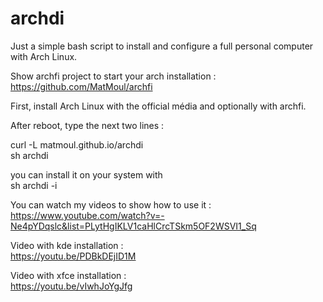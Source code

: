 # archdi

Just a simple bash script to install and configure a full personal computer with Arch Linux.

Show archfi project to start your arch installation : https://github.com/MatMoul/archfi

First, install Arch Linux with the official média and optionally with archfi.

After reboot, type the next two lines :

curl -L matmoul.github.io/archdi<br />
sh archdi

you can install it on your system with<br />
sh archdi -i

You can watch my videos to show how to use it :<br />
https://www.youtube.com/watch?v=-Ne4pYDqslc&list=PLytHgIKLV1caHlCrcTSkm5OF2WSVI1_Sq

Video with kde installation :<br />
https://youtu.be/PDBkDEjID1M

Video with xfce installation :<br />
https://youtu.be/vIwhJoYgJfg
